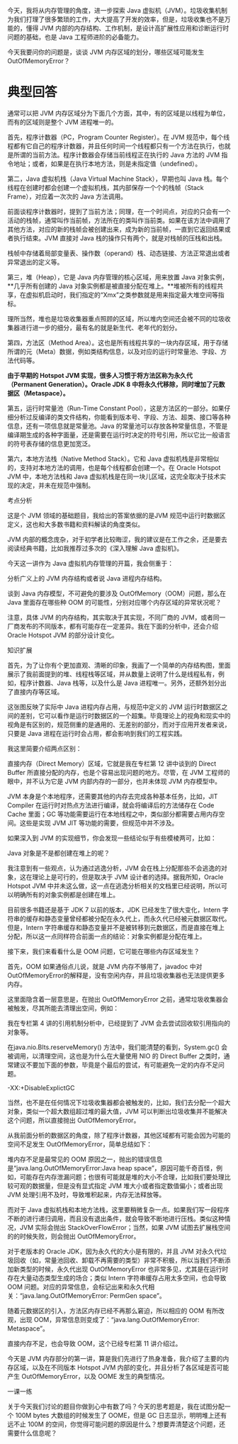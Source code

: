 今天，我将从内存管理的角度，进一步探索 Java 虚拟机（JVM）。垃圾收集机制为我们打理了很多繁琐的工作，大大提高了开发的效率，但是，垃圾收集也不是万能的，懂得 JVM 内部的内存结构、工作机制，是设计高扩展性应用和诊断运行时问题的基础，也是 Java 工程师进阶的必备能力。

今天我要问你的问题是，谈谈 JVM 内存区域的划分，哪些区域可能发生 OutOfMemoryError？

# 典型回答

通常可以把 JVM 内存区域分为下面几个方面，其中，有的区域是以线程为单位，而有的区域则是整个 JVM 进程唯一的。

首先，程序计数器（PC，Program Counter Register）。在 JVM 规范中，每个线程都有它自己的程序计数器，并且任何时间一个线程都只有一个方法在执行，也就是所谓的当前方法。程序计数器会存储当前线程正在执行的 Java 方法的 JVM 指令地址；或者，如果是在执行本地方法，则是未指定值（undefined）。

第二，Java 虚拟机栈（Java Virtual Machine Stack），早期也叫 Java 栈。每个线程在创建时都会创建一个虚拟机栈，其内部保存一个个的栈帧（Stack Frame），对应着一次次的 Java 方法调用。

前面谈程序计数器时，提到了当前方法；同理，在一个时间点，对应的只会有一个活动的栈帧，通常叫作当前帧，方法所在的类叫作当前类。如果在该方法中调用了其他方法，对应的新的栈帧会被创建出来，成为新的当前帧，一直到它返回结果或者执行结束。JVM 直接对 Java 栈的操作只有两个，就是对栈帧的压栈和出栈。

栈帧中存储着局部变量表、操作数（operand）栈、动态链接、方法正常退出或者异常退出的定义等。

第三，堆（Heap），它是 Java 内存管理的核心区域，用来放置 Java 对象实例，**几乎所有创建的 Java 对象实例都是被直接分配在堆上。**堆被所有的线程共享，在虚拟机启动时，我们指定的“Xmx”之类参数就是用来指定最大堆空间等指标。

理所当然，堆也是垃圾收集器重点照顾的区域，所以堆内空间还会被不同的垃圾收集器进行进一步的细分，最有名的就是新生代、老年代的划分。

第四，方法区（Method Area）。这也是所有线程共享的一块内存区域，用于存储所谓的元（Meta）数据，例如类结构信息，以及对应的运行时常量池、字段、方法代码等。

**由于早期的 Hotspot JVM 实现，很多人习惯于将方法区称为永久代（Permanent Generation）。Oracle JDK 8 中将永久代移除，同时增加了元数据区（Metaspace）。**

第五，运行时常量池（Run-Time Constant Pool），这是方法区的一部分。如果仔细分析过反编译的类文件结构，你能看到版本号、字段、方法、超类、接口等各种信息，还有一项信息就是常量池。Java 的常量池可以存放各种常量信息，不管是编译期生成的各种字面量，还是需要在运行时决定的符号引用，所以它比一般语言的符号表存储的信息更加宽泛。

第六，本地方法栈（Native Method Stack）。它和 Java 虚拟机栈是非常相似的，支持对本地方法的调用，也是每个线程都会创建一个。在 Oracle Hotspot JVM 中，本地方法栈和 Java 虚拟机栈是在同一块儿区域，这完全取决于技术实现的决定，并未在规范中强制。

考点分析

这是个 JVM 领域的基础题目，我给出的答案依据的是JVM 规范中运行时数据区定义，这也和大多数书籍和资料解读的角度类似。

JVM 内部的概念庞杂，对于初学者比较晦涩，我的建议是在工作之余，还是要去阅读经典书籍，比如我推荐过多次的《深入理解 Java 虚拟机》。

今天这一讲作为 Java 虚拟机内存管理的开篇，我会侧重于：

分析广义上的 JVM 内存结构或者说 Java 进程内存结构。

谈到 Java 内存模型，不可避免的要涉及 OutOfMemory（OOM）问题，那么在 Java 里面存在哪些种 OOM 的可能性，分别对应哪个内存区域的异常状况呢？

注意，具体 JVM 的内存结构，其实取决于其实现，不同厂商的 JVM，或者同一厂商发布的不同版本，都有可能存在一定差异。我在下面的分析中，还会介绍 Oracle Hotspot JVM 的部分设计变化。

知识扩展

首先，为了让你有个更加直观、清晰的印象，我画了一个简单的内存结构图，里面展示了我前面提到的堆、线程栈等区域，并从数量上说明了什么是线程私有，例如，程序计数器、Java 栈等，以及什么是 Java 进程唯一。另外，还额外划分出了直接内存等区域。

这张图反映了实际中 Java 进程内存占用，与规范中定义的 JVM 运行时数据区之间的差别，它可以看作是运行时数据区的一个超集。毕竟理论上的视角和现实中的视角是有区别的，规范侧重的是通用的、无差别的部分，而对于应用开发者来说，只要是 Java 进程在运行时会占用，都会影响到我们的工程实践。

我这里简要介绍两点区别：

直接内存（Direct Memory）区域，它就是我在专栏第 12 讲中谈到的 Direct Buffer 所直接分配的内存，也是个容易出现问题的地方。尽管，在 JVM 工程师的眼中，并不认为它是 JVM 内部内存的一部分，也并未体现 JVM 内存模型中。

JVM 本身是个本地程序，还需要其他的内存去完成各种基本任务，比如，JIT Compiler 在运行时对热点方法进行编译，就会将编译后的方法储存在 Code Cache 里面；GC 等功能需要运行在本地线程之中，类似部分都需要占用内存空间。这些是实现 JVM JIT 等功能的需要，但规范中并不涉及。

如果深入到 JVM 的实现细节，你会发现一些结论似乎有些模棱两可，比如：

Java 对象是不是都创建在堆上的呢？

我注意到有一些观点，认为通过逃逸分析，JVM 会在栈上分配那些不会逃逸的对象，这在理论上是可行的，但是取决于 JVM 设计者的选择。据我所知，Oracle Hotspot JVM 中并未这么做，这一点在逃逸分析相关的文档里已经说明，所以可以明确所有的对象实例都是创建在堆上。

目前很多书籍还是基于 JDK 7 以前的版本，JDK 已经发生了很大变化，Intern 字符串的缓存和静态变量曾经都被分配在永久代上，而永久代已经被元数据区取代。但是，Intern 字符串缓存和静态变量并不是被转移到元数据区，而是直接在堆上分配，所以这一点同样符合前面一点的结论：对象实例都是分配在堆上。

接下来，我们来看看什么是 OOM 问题，它可能在哪些内存区域发生？

首先，OOM 如果通俗点儿说，就是 JVM 内存不够用了，javadoc 中对OutOfMemoryError的解释是，没有空闲内存，并且垃圾收集器也无法提供更多内存。

这里面隐含着一层意思是，在抛出 OutOfMemoryError 之前，通常垃圾收集器会被触发，尽其所能去清理出空间，例如：

我在专栏第 4 讲的引用机制分析中，已经提到了 JVM 会去尝试回收软引用指向的对象等。

在java.nio.BIts.reserveMemory\(\) 方法中，我们能清楚的看到，System.gc\(\) 会被调用，以清理空间，这也是为什么在大量使用 NIO 的 Direct Buffer 之类时，通常建议不要加下面的参数，毕竟是个最后的尝试，有可能避免一定的内存不足问题。

-XX:+DisableExplictGC

当然，也不是在任何情况下垃圾收集器都会被触发的，比如，我们去分配一个超大对象，类似一个超大数组超过堆的最大值，JVM 可以判断出垃圾收集并不能解决这个问题，所以直接抛出 OutOfMemoryError。

从我前面分析的数据区的角度，除了程序计数器，其他区域都有可能会因为可能的空间不足发生 OutOfMemoryError，简单总结如下：

堆内存不足是最常见的 OOM 原因之一，抛出的错误信息是“java.lang.OutOfMemoryError:Java heap space”，原因可能千奇百怪，例如，可能存在内存泄漏问题；也很有可能就是堆的大小不合理，比如我们要处理比较可观的数据量，但是没有显式指定 JVM 堆大小或者指定数值偏小；或者出现 JVM 处理引用不及时，导致堆积起来，内存无法释放等。

而对于 Java 虚拟机栈和本地方法栈，这里要稍微复杂一点。如果我们写一段程序不断的进行递归调用，而且没有退出条件，就会导致不断地进行压栈。类似这种情况，JVM 实际会抛出 StackOverFlowError；当然，如果 JVM 试图去扩展栈空间的的时候失败，则会抛出 OutOfMemoryError。

对于老版本的 Oracle JDK，因为永久代的大小是有限的，并且 JVM 对永久代垃圾回收（如，常量池回收、卸载不再需要的类型）非常不积极，所以当我们不断添加新类型的时候，永久代出现 OutOfMemoryError 也非常多见，尤其是在运行时存在大量动态类型生成的场合；类似 Intern 字符串缓存占用太多空间，也会导致 OOM 问题。对应的异常信息，会标记出来和永久代相关：“java.lang.OutOfMemoryError: PermGen space”。

随着元数据区的引入，方法区内存已经不再那么窘迫，所以相应的 OOM 有所改观，出现 OOM，异常信息则变成了：“java.lang.OutOfMemoryError: Metaspace”。

直接内存不足，也会导致 OOM，这个已经专栏第 11 讲介绍过。

今天是 JVM 内存部分的第一讲，算是我们先进行了热身准备，我介绍了主要的内存区域，以及在不同版本 Hotspot JVM 内部的变化，并且分析了各区域是否可能产生 OutOfMemoryError，以及 OOME 发生的典型情况。

一课一练

关于今天我们讨论的题目你做到心中有数了吗？今天的思考题是，我在试图分配一个 100M bytes 大数组的时候发生了 OOME，但是 GC 日志显示，明明堆上还有远不止 100M 的空间，你觉得可能问题的原因是什么？想要弄清楚这个问题，还需要什么信息呢？

